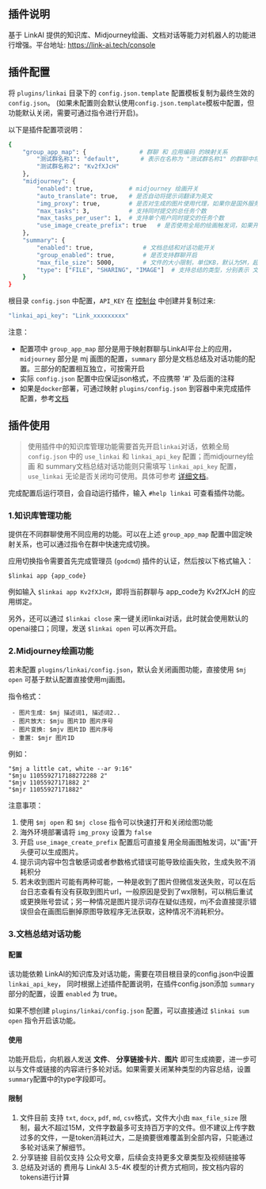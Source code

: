 ## 插件说明

基于 LinkAI 提供的知识库、Midjourney绘画、文档对话等能力对机器人的功能进行增强。平台地址: https://link-ai.tech/console

## 插件配置

将 `plugins/linkai` 目录下的 `config.json.template` 配置模板复制为最终生效的 `config.json`。 (如果未配置则会默认使用`config.json.template`模板中配置，但功能默认关闭，需要可通过指令进行开启)。

以下是插件配置项说明：

```bash
{
    "group_app_map": {               # 群聊 和 应用编码 的映射关系
        "测试群名称1": "default",      # 表示在名称为 "测试群名称1" 的群聊中将使用app_code 为 default 的应用
        "测试群名称2": "Kv2fXJcH"
    },
    "midjourney": {
        "enabled": true,          # midjourney 绘画开关
        "auto_translate": true,   # 是否自动将提示词翻译为英文
        "img_proxy": true,        # 是否对生成的图片使用代理，如果你是国外服务器，将这一项设置为false会获得更快的生成速度
        "max_tasks": 3,           # 支持同时提交的总任务个数
        "max_tasks_per_user": 1,  # 支持单个用户同时提交的任务个数
        "use_image_create_prefix": true   # 是否使用全局的绘画触发词，如果开启将同时支持由`config.json`中的 image_create_prefix 配置触发
    },
    "summary": {
        "enabled": true,              # 文档总结和对话功能开关
        "group_enabled": true,        # 是否支持群聊开启
        "max_file_size": 5000,        # 文件的大小限制，单位KB，默认为5M，超过该大小直接忽略
        "type": ["FILE", "SHARING", "IMAGE"]  # 支持总结的类型，分别表示 文件、分享链接、图片
    }
}
```

根目录 `config.json` 中配置，`API_KEY` 在 [控制台](https://link-ai.tech/console/interface) 中创建并复制过来:

```bash
"linkai_api_key": "Link_xxxxxxxxx"
```

注意：

 - 配置项中 `group_app_map` 部分是用于映射群聊与LinkAI平台上的应用， `midjourney` 部分是 mj 画图的配置，`summary` 部分是文档总结及对话功能的配置。三部分的配置相互独立，可按需开启
 - 实际 `config.json` 配置中应保证json格式，不应携带 '#' 及后面的注释
 - 如果是`docker`部署，可通过映射 `plugins/config.json` 到容器中来完成插件配置，参考[文档](https://github.com/zhayujie/chatgpt-on-wechat#3-%E6%8F%92%E4%BB%B6%E4%BD%BF%E7%94%A8)

## 插件使用

> 使用插件中的知识库管理功能需要首先开启`linkai`对话，依赖全局 `config.json` 中的 `use_linkai` 和 `linkai_api_key` 配置；而midjourney绘画 和 summary文档总结对话功能则只需填写 `linkai_api_key` 配置，`use_linkai` 无论是否关闭均可使用。具体可参考 [详细文档](https://link-ai.tech/platform/link-app/wechat)。

完成配置后运行项目，会自动运行插件，输入 `#help linkai` 可查看插件功能。

### 1.知识库管理功能

提供在不同群聊使用不同应用的功能。可以在上述 `group_app_map` 配置中固定映射关系，也可以通过指令在群中快速完成切换。

应用切换指令需要首先完成管理员 (`godcmd`) 插件的认证，然后按以下格式输入：

`$linkai app {app_code}`

例如输入 `$linkai app Kv2fXJcH`，即将当前群聊与 app_code为 Kv2fXJcH 的应用绑定。

另外，还可以通过 `$linkai close` 来一键关闭linkai对话，此时就会使用默认的openai接口；同理，发送 `$linkai open` 可以再次开启。

### 2.Midjourney绘画功能

若未配置 `plugins/linkai/config.json`，默认会关闭画图功能，直接使用 `$mj open` 可基于默认配置直接使用mj画图。

指令格式：

```
 - 图片生成: $mj 描述词1, 描述词2..
 - 图片放大: $mju 图片ID 图片序号
 - 图片变换: $mjv 图片ID 图片序号
 - 重置: $mjr 图片ID
```

例如：

```
"$mj a little cat, white --ar 9:16"
"$mju 1105592717188272288 2"
"$mjv 11055927171882 2"
"$mjr 11055927171882"
```

注意事项：
1. 使用 `$mj open` 和 `$mj close` 指令可以快速打开和关闭绘图功能
2. 海外环境部署请将 `img_proxy` 设置为 `false`
3. 开启 `use_image_create_prefix` 配置后可直接复用全局画图触发词，以"画"开头便可以生成图片。
4. 提示词内容中包含敏感词或者参数格式错误可能导致绘画失败，生成失败不消耗积分
5. 若未收到图片可能有两种可能，一种是收到了图片但微信发送失败，可以在后台日志查看有没有获取到图片url，一般原因是受到了wx限制，可以稍后重试或更换账号尝试；另一种情况是图片提示词存在疑似违规，mj不会直接提示错误但会在画图后删掉原图导致程序无法获取，这种情况不消耗积分。

### 3.文档总结对话功能

#### 配置

该功能依赖 LinkAI的知识库及对话功能，需要在项目根目录的config.json中设置 `linkai_api_key`， 同时根据上述插件配置说明，在插件config.json添加 `summary` 部分的配置，设置 `enabled` 为 true。

如果不想创建 `plugins/linkai/config.json` 配置，可以直接通过 `$linkai sum open` 指令开启该功能。

#### 使用

功能开启后，向机器人发送 **文件**、 **分享链接卡片**、**图片** 即可生成摘要，进一步可以与文件或链接的内容进行多轮对话。如果需要关闭某种类型的内容总结，设置 `summary`配置中的type字段即可。

#### 限制

 1. 文件目前 支持 `txt`, `docx`, `pdf`, `md`, `csv`格式，文件大小由 `max_file_size` 限制，最大不超过15M，文件字数最多可支持百万字的文件。但不建议上传字数过多的文件，一是token消耗过大，二是摘要很难覆盖到全部内容，只能通过多轮对话来了解细节。
 2. 分享链接 目前仅支持 公众号文章，后续会支持更多文章类型及视频链接等
 3. 总结及对话的 费用与 LinkAI 3.5-4K 模型的计费方式相同，按文档内容的tokens进行计算
